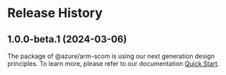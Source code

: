 # Release History
    
## 1.0.0-beta.1 (2024-03-06)

The package of @azure/arm-scom is using our next generation design principles. To learn more, please refer to our documentation [Quick Start](https://aka.ms/js-track2-quickstart).
